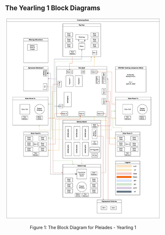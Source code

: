 ## The Yearling 1 Block Diagrams

![Figure 1](images/Yearling_Rescope.png)
<p align="center">Figure 1: The Block Diagram for Pleiades - Yearling 1</p>